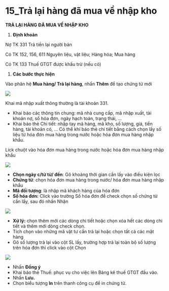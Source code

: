 # 15\_Trả lại hàng đã mua về nhập kho

**TRẢ LẠI HÀNG ĐÃ MUA VỀ NHẬP KHO**

1. **Định khoản**

Nợ TK 331         Trả tiền lại người bán

Có TK 152, 156, 611                Nguyên liệu, vật liệu; Hàng hóa; Mua hàng

Có TK 133                        Thuế GTGT được khấu trừ (nếu có)&#x20;

1. **Các bước thực hiện**

Vào phân hệ **Mua hàng/ Trả lại hàng**, nhấn **Thêm** để tạo chứng từ mới

![](<../.gitbook/assets/sb_0 (5).png>)

Khai mã nhập xuất thông thường là tài khoản 331.

* Khai báo các thông tin chung: mã nhà cung cấp, mã nhập xuất, tài khoản nợ, số hóa đơn, ngày hạch toán, trạng thái, …
* Khai báo thẻ Chi tiết: nhập tay mã hàng, mã kho, số lượng, giá, tiền hàng, tài khoản có, … Có thể khí báo thẻ chi tiết bằng cách chọn lấy số liệu từ hóa đơn mua hàng trong nước hoặc hóa đơn mua hàng nhập khẩu.

Lick chuột vào hóa đơn mua hàng trong nước hoặc hóa đơn mua hàng nhập khẩu

![](<../.gitbook/assets/sb_1 (35).png>)

* **Chọn ngày c/từ từ/ đến**: Gõ khoảng thời gian cần lấy vào điều kiện lọc
* **Chứng từ**: chọn hóa đơn mua hàng trong nước/ hóa đơn mua hàng nhập khẩu
* **Mã đối tượng**: là nhập mã khách hàng của hóa đơn
* **Số hóa đơn:** Click vào trường Số hóa đơn để check chọn số chứng từ cần lấy, sau đó nhấn Nhận

![](<../.gitbook/assets/sb_2 (32).png>)

* **Xử lý:** chọn thêm mới các dòng chi tiết hoặc chọn xóa hết các dòng chi tiết và thêm mới dòng check chọn.
* Tích chọn vào những mã vật tư cần trả lại hoặc chọn tất cả các mặt hàng
* Gõ số lượng trả lại vào cột SL lấy, trường hợp trả lại toàn bộ số lượng trên hóa đơn thì click vào cột Chọn

![](<../.gitbook/assets/sb_3 (38).png>)

* Nhấn **Đồng ý**
* Khai báo thẻ Thuế: phục vụ cho việc lên Bảng kê thuế GTGT đầu vào.
* Nhấn **Lưu.**
* Chọn biểu tượng **In** trên thanh công cụ để in chứng từ.
